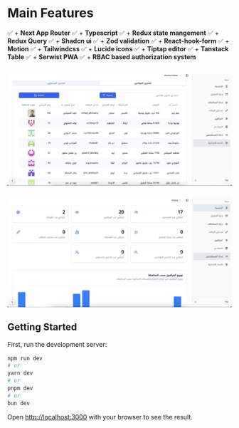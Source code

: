 # Main Features 

✅ + **Next App Router**
✅ + **Typescript**
✅ + **Redux state mangement** 
✅ + **Redux Query**
✅ + **Shadcn ui**
✅ + **Zod validation**
✅ + **React-hook-form**
✅ + **Motion**
✅ + **Tailwindcss**
✅ + **Lucide icons**
✅ + **Tiptap editor**
✅ + **Tanstack Table**
✅ + **Serwist PWA**
✅ + **RBAC based authorization system**

![screenshot of the system](/public/screenshot-1.png)
---
![screenshot of the system](/public/screenshot-2.png)

## Getting Started

First, run the development server:

```bash
npm run dev
# or
yarn dev
# or
pnpm dev
# or
bun dev
```

Open [http://localhost:3000](http://localhost:3000) with your browser to see the result.